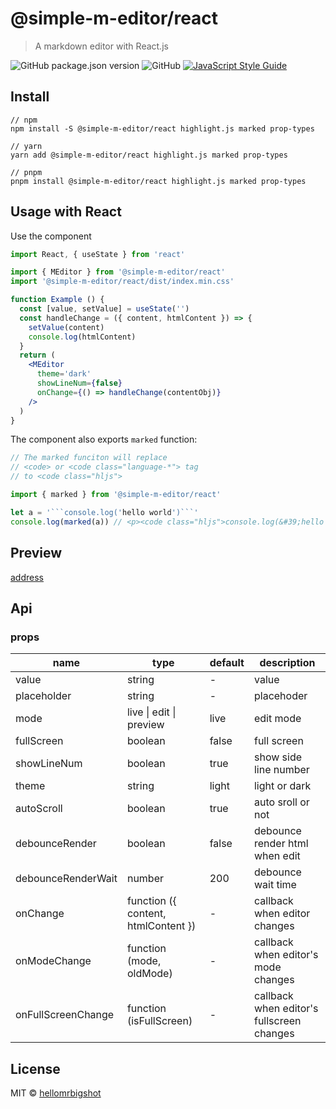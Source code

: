 # @simple-m-editor/react

> A markdown editor with React.js

![GitHub package.json version](https://img.shields.io/github/package-json/v/hellomrbigshot/@simple-m-editor/react)
![GitHub](https://img.shields.io/github/license/hellomrbigshot/@simple-m-editor/react)
[![JavaScript Style Guide](https://img.shields.io/badge/code_style-standard-brightgreen.svg)](https://standardjs.com)


## Install

```
// npm
npm install -S @simple-m-editor/react highlight.js marked prop-types

// yarn
yarn add @simple-m-editor/react highlight.js marked prop-types

// pnpm
pnpm install @simple-m-editor/react highlight.js marked prop-types
```

## Usage with React

Use the component

```jsx
import React, { useState } from 'react'

import { MEditor } from '@simple-m-editor/react'
import '@simple-m-editor/react/dist/index.min.css'

function Example () {
  const [value, setValue] = useState('')
  const handleChange = ({ content, htmlContent }) => {
    setValue(content)
    console.log(htmlContent)
  }
  return (
    <MEditor
      theme='dark'
      showLineNum={false}
      onChange={() => handleChange(contentObj)}
    />
  )
}
```

The component also exports ```marked``` function:

```javascript
// The marked funciton will replace
// <code> or <code class="language-*"> tag
// to <code class="hljs">

import { marked } from '@simple-m-editor/react'

let a = '```console.log('hello world')```'
console.log(marked(a)) // <p><code class="hljs">console.log(&#39;hello world&#39;)</code></p>

```

## Preview

[address](https://hellomrbigshot.github.io/@simple-m-editor/react)

## Api

### props

| name       | type   | default     | description     |
| ---------- | -------| ----------- | --------------- |
| value      | string |   -         | value           |
| placeholder| string |   -         | placehoder      |
| mode       | live \| edit \| preview | live      | edit mode |
| fullScreen | boolean| false       | full screen     |
| showLineNum| boolean| true        | show side line number |
| theme      | string | light       | light or dark   |
| autoScroll | boolean| true        | auto sroll or not |
| debounceRender   | boolean | false | debounce render html when edit |
| debounceRenderWait | number | 200 | debounce wait time |
| onChange   | function ({ content, htmlContent }) | - | callback when editor changes |
| onModeChange | function (mode, oldMode) | - | callback when editor's mode changes |
| onFullScreenChange | function (isFullScreen) | - | callback when editor's fullscreen changes |

## License

MIT © [hellomrbigshot](https://github.com/hellomrbigshot)

